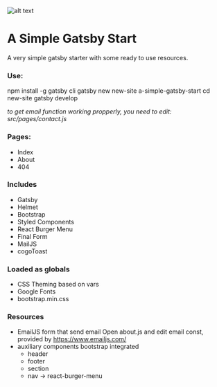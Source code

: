 ![alt text](http://alemacedo.com/logo/64w/sq03.png "Logo")
# A Simple Gatsby Start</h1>
A very simple gatsby starter with some ready to use resources.

### Use:
npm install -g gatsby cli
gatsby new new-site a-simple-gatsby-start
cd new-site
gatsby develop

*to get email function working propperly, you need to edit:*
*src/pages/contact.js*

### Pages:
- Index
- About
- 404
### Includes
- Gatsby
- Helmet
- Bootstrap
- Styled Components
- React Burger Menu
- Final Form
- MailJS
- cogoToast
### Loaded as globals
- CSS Theming based on vars
- Google Fonts
- bootstrap.min.css
### Resources
- EmailJS form that send email 
Open about.js and edit email const, provided by https://www.emailjs.com/
- auxiliary components bootstrap integrated
  - header 
  - footer
  - section
  - nav -> react-burger-menu
